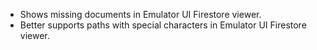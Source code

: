 - Shows missing documents in Emulator UI Firestore viewer.
- Better supports paths with special characters in Emulator UI Firestore viewer.
